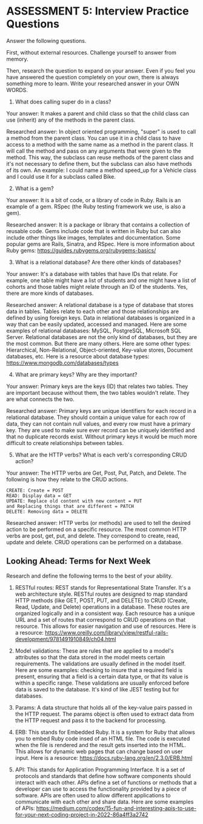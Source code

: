 # ASSESSMENT 5: Interview Practice Questions

Answer the following questions.

First, without external resources. Challenge yourself to answer from memory.

Then, research the question to expand on your answer. Even if you feel you have answered the question completely on your own, there is always something more to learn. Write your researched answer in your OWN WORDS.

1. What does calling super do in a class?

Your answer: It makes a parent and child class so that the child class can use (inherit) any of the methods in the parent class.

Researched answer: In object oriented programming, "super" is used to call a method from the parent class. You can use it in a child class to have access to a method with the same name as a method in the parent class. It will call the method and pass on any arguments that were given to the method. This way, the subclass can reuse methods of the parent class and it's not necessary to define them, but the subclass can also have methods of its own. 
An example: I could name a method speed_up for a Vehicle class and I could use it for a subclass called Bike. 


2. What is a gem?

Your answer: It is a bit of code, or a library of code in Ruby. Rails is an example of a gem. RSpec (the Ruby testing framework we use, is also a gem).

Researched answer: It is a package or library that contains a collection of reusable code. Gems include code that is written in Ruby but can also include other things like images, templates and documentation. 
Some popular gems are Rails, Sinatra, and RSpec. Here is more information about Ruby gems: https://guides.rubygems.org/rubygems-basics/

3. What is a relational database? Are there other kinds of databases?

Your answer: It's a database with tables that have IDs that relate. For example, one table might have a list of students and one might have a list of cohorts and those tables might relate through an ID of the students. Yes, there are more kinds of databases.

Researched answer: A relational database is a type of database that stores data in tables. Tables relate to each other and those relationships are defined by using foreign keys. Data in relational databases is organized in a way that can be easily updated, accessed and managed. 
Here are some examples of relational databases: MySQL, PostgreSQL, Microsoft SQL Server.
Relational databases are not the only kind of databases, but they are the most common. But there are many others. Here are some other types:  Hierarchical, Non-Relational, Object-oriented, Key-value stores, Document databases, etc. Here is a resource about database types: https://www.mongodb.com/databases/types

4. What are primary keys? Why are they important? 

Your answer: Primary keys are the keys (ID) that relates two tables. They are important because without them, the two tables wouldn't relate. They are what connects the two.

Researched answer: Primary keys are unique identifiers for each record in a relational database. They should contain a unique value for each row of data, they can not contain null values, and every row must have a primary key. They are used to make sure ever record can be uniquely identified and that no duplicate records exist. Without primary keys it would be much more difficult to create relationships between tables. 

5. What are the HTTP verbs? What is each verb's corresponding CRUD action?

Your answer: The HTTP verbs are Get, Post, Put, Patch, and Delete. The following is how they relate to the CRUD actions. 

    CREATE: Create = POST
    READ: Display data = GET
    UPDATE: Replace old content with new content = PUT
    and Replacing things that are different = PATCH
    DELETE: Removing data = DELETE

Researched answer: HTTP verbs (or methods) are used to tell the desired action to be performed on a specific resource. The most common HTTP verbs are post, get, put, and delete. They correspond to create, read, update and delete. CRUD operations can be performed on a database. 

## Looking Ahead: Terms for Next Week

Research and define the following terms to the best of your ability.

1. RESTful routes: REST stands for Representational State Transfer. It's a web architecture style. RESTful routes are designed to map standard HTTP methods (like GET, POST, PUT, and DELETE) to CRUD (Create, Read, Update, and Delete) operations in a database. These routes are organized logically and in a consistent way. Each resource has a unique URL and a set of routes that correspond to CRUD operations on that resource. This allows for easier navigation and use of resources. Here is a resource: https://www.oreilly.com/library/view/restful-rails-development/9781491910849/ch04.html

2. Model validations: These are rules that are applied to a model's attributes so that the data stored in the model meets certain requirements. The validations are usually defined in the model itself. 
Here are some examples: checking to insure that a required field is present, ensuring that a field is a certain data type, or that its value is within a specific range. These validations are usually enforced before data is saved to the database. It's kind of like JEST testing but for databases.

3. Params: A data structure that holds all of the key-value pairs passed in the HTTP request. The params object is often used to extract data from the HTTP request and pass it to the backend for processing. 

4. ERB: This stands for Embedded Ruby. It is a system for Ruby that allows you to embed Ruby code insed of an HTML file. The code is executed when the file is rendered and the result gets inserted into the HTML. 
This allows for dynamic web pages that can change based on user input. Here is a resource: https://docs.ruby-lang.org/en/2.3.0/ERB.html

5. API: This stands for Application Programming Interface. It is a set of protocols and standards that define how software components should interact with each other. APIs define a set of functions or methods that a developer can use to access the functionality provided by a piece of software. APIs are often used to allow different applications to communicate with each other and share data. Here are some examples of APIs: https://medium.com/codex/15-fun-and-interesting-apis-to-use-for-your-next-coding-project-in-2022-86a4ff3a2742

